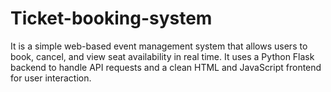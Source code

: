# Ticket-booking-system
It is a simple web-based event management system that allows users to book, cancel, and view seat availability in real time. It uses a Python Flask backend to handle API requests and a clean HTML and JavaScript frontend for user interaction.
